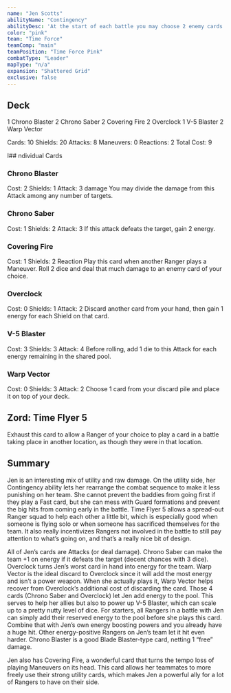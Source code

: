```yaml
---
name: "Jen Scotts"
abilityName: "Contingency"
abilityDesc: 'At the start of each battle you may choose 2 enemy cards of the same type ("Foot Soldier", "Monster", "Boss") and swap their positions in the combat sequence.'
color: "pink"
team: "Time Force"
teamComp: "main"
teamPosition: "Time Force Pink"
combatType: "Leader"
mapType: "n/a"
expansion: "Shattered Grid"
exclusive: false
---
```


## Deck

1 Chrono Blaster 2 Chrono Saber 2 Covering Fire 2 Overclock 1 V-5 Blaster 2 Warp Vector

Cards: 10 Shields: 20 Attacks: 8 Maneuvers: 0 Reactions: 2 Total Cost: 9

I## ndividual Cards

### Chrono Blaster

Cost: 2 Shields: 1 Attack: 3 damage You may divide the damage from this Attack among any number of targets.

### Chrono Saber

Cost: 1 Shields: 2 Attack: 3 If this attack defeats the target, gain 2 energy.

### Covering Fire

Cost: 1 Shields: 2 Reaction Play this card when another Ranger plays a Maneuver. Roll 2 dice and deal that much damage to an enemy card of your choice.

### Overclock

Cost: 0 Shields: 1 Attack: 2 Discard another card from your hand, then gain 1 energy for each Shield on that card.

### V-5 Blaster

Cost: 3 Shields: 3 Attack: 4 Before rolling, add 1 die to this Attack for each energy remaining in the shared pool.

### Warp Vector

Cost: 0 Shields: 3 Attack: 2 Choose 1 card from your discard pile and place it on top of your deck.

## Zord: Time Flyer 5

Exhaust this card to allow a Ranger of your choice to play a card in a battle taking place in another location, as though they were in that location.

## Summary

Jen is an interesting mix of utility and raw damage. On the utility side, her Contingency ability lets her rearrange the combat sequence to make it less punishing on her team. She cannot prevent the baddies from going first if they play a Fast card, but she can mess with Guard formations and prevent the big hits from coming early in the battle. Time Flyer 5 allows a spread-out Ranger squad to help each other a little bit, which is especially good when someone is flying solo or when someone has sacrificed themselves for the team. It also really incentivizes Rangers not involved in the battle to still pay attention to what’s going on, and that’s a really nice bit of design.

All of Jen’s cards are Attacks (or deal damage). Chrono Saber can make the team +1 on energy if it defeats the target (decent chances with 3 dice). Overclock turns Jen’s worst card in hand into energy for the team. Warp Vector is the ideal discard to Overclock since it will add the most energy and isn’t a power weapon. When she actually plays it, Warp Vector helps recover from Overclock’s additional cost of discarding the card. Those 4 cards (Chrono Saber and Overclock) let Jen add energy to the pool. This serves to help her allies but also to power up V-5 Blaster, which can scale up to a pretty nutty level of dice. For starters, all Rangers in a battle with Jen can simply add their reserved energy to the pool before she plays this card. Combine that with Jen’s own energy boosting powers and you already have a huge hit. Other energy-positive Rangers on Jen’s team let it hit even harder. Chrono Blaster is a good Blade Blaster-type card, netting 1 “free” damage.

Jen also has Covering Fire, a wonderful card that turns the tempo loss of playing Maneuvers on its head. This card allows her teammates to more freely use their strong utility cards, which makes Jen a powerful ally for a lot of Rangers to have on their side.

<!--stackedit_data:
eyJoaXN0b3J5IjpbLTE4MTkwNjMyMTRdfQ==
-->
